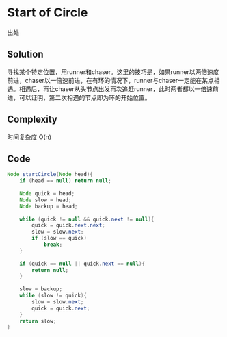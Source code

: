 # Start of Circle

出处

## Solution

寻找某个特定位置，用runner和chaser。这里的技巧是，如果runner以两倍速度前进，chaser以一倍速前进，在有环的情况下，runner与chaser一定能在某点相遇。相遇后，再让chaser从头节点出发再次追赶runner，此时两者都以一倍速前进，可以证明，第二次相遇的节点即为环的开始位置。

## Complexity

时间复杂度 O(n)

## Code

```java
Node startCircle(Node head){
	if (head == null) return null;
	
	Node quick = head;
	Node slow = head;
	Node backup = head;
	
	while (quick != null && quick.next != null){
		quick = quick.next.next;
		slow = slow.next;
		if (slow == quick)
			break;
	}
	
	if (quick == null || quick.next == null){
		return null;
	}
	
	slow = backup;
	while (slow != quick){
		slow = slow.next;
		quick = quick.next;
	}
	return slow;
}
``` 

